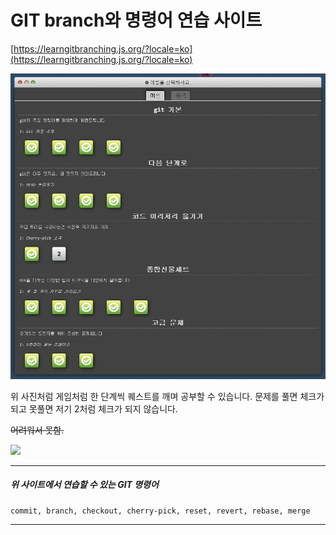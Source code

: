 # **GIT branch와 명령어** 연습 사이트

[https://learngitbranching.js.org/?locale=ko](https://learngitbranching.js.org/?locale=ko)

![사이트 사진](/site.jpg)

위 사진처럼 게임처럼 한 단계씩 퀘스트를 깨며 공부할 수 있습니다.
문제를 풀면 체크가 되고 못풀면 저기 2처럼 체크가 되지 않습니다.

~~어려워서 못함.~~

<img src=/click.mp4>

---

##### 위 사이트에서 연습할 수 있는 GIT 명령어

```
commit, branch, checkout, cherry-pick, reset, revert, rebase, merge
```

---
